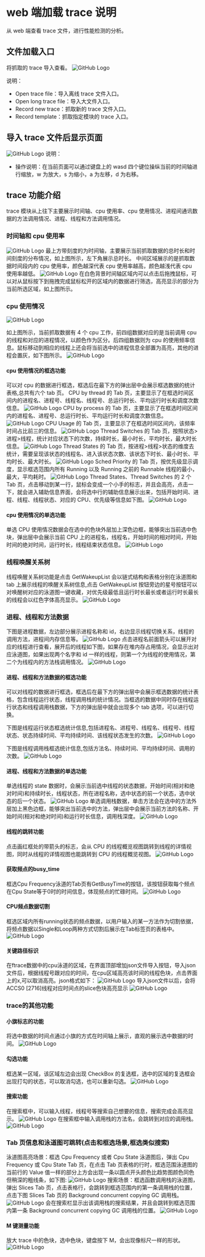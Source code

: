 # web 端加载 trace 说明

从 web 端查看 trace 文件，进行性能检测的分析。

## 文件加载入口

将抓取的 trace 导入查看。
![GitHub Logo](../../figures/Web/opentrace.jpg)

说明：

- Open trace file：导入离线 trace 文件入口。
- Open long trace file：导入大文件入口。
- Record new trace：抓取新的 trace 文件入口。
- Record template：抓取指定模块的 trace 入口。

## 导入 trace 文件后显示页面

![GitHub Logo](../../figures/Web/trace.jpg)
说明：

- 操作说明：在当前页面可以通过键盘上的 wasd 四个键位操纵当前的时间轴进行缩放，w 为放大，s 为缩小，a 为左移，d 为右移。

## trace 功能介绍

trace 模块从上往下主要展示时间轴、cpu 使用率、cpu 使用情况、进程间通讯数据的方法调用情况、进程、线程和方法调用情况。

### 时间轴和 cpu 使用率

![GitHub Logo](../../figures/Web/time.jpg)
最上方带刻度的为时间轴，主要展示当前抓取数据的总时长和时间刻度的分布情况，如上图所示，左下角展示总时长。
中间区域展示的是抓取数据时间段内的 cpu 使用率，颜色越深代表 cpu 使用率越高，颜色越浅代表 cpu 使用率越低。
![GitHub Logo](../../figures/Web/highlit.jpg)
在白色背景时间轴区域内可以点击后拖拽鼠标，可以对从鼠标按下到拖拽完成鼠标松开的区域内的数据进行筛选，高亮显示的部分为当前所选区域，如上图所示。

### cpu 使用情况

![GitHub Logo](../../figures/Web/cpu.jpg)

如上图所示，当前抓取数据有 4 个 cpu 工作，前四组数据对应的是当前调用 cpu 的线程和对应的进程情况，以颜色作为区分。后四组数据则为 cpu 的使用频率信息。鼠标移动到相应的线程上还会将当前选中的进程信息全部置为高亮，其他的进程会置灰，如下图所示。
![GitHub Logo](../../figures/Web/gray.jpg)

#### cpu 使用情况的框选功能

可以对 cpu 的数据进行框选，框选后在最下方的弹出层中会展示框选数据的统计表格,总共有六个 tab 页。
CPU by thread 的 Tab 页，主要显示了在框选时间区间内的进程名、进程号、线程名、线程号、总运行时长、平均运行时长和调度次数信息。
![GitHub Logo](../../figures/Web/cpubythread.jpg)
CPU by process 的 Tab 页，主要显示了在框选时间区间内的进程名、进程号、总运行时长、平均运行时长和调度次数信息。
![GitHub Logo](../../figures/Web/cpubyprocess.jpg)
CPU Usage 的 Tab 页，主要显示了在框选时间区间内，该频率时间占比前三的信息。
![GitHub Logo](../../figures/Web/cpusage.jpg)
Thread Switches 的 Tab 页，按照状态>进程>线程，统计对应状态下的次数，持续时长，最小时长，平均时长，最大时长信息。
![GitHub Logo](../../figures/Web/threadswitches.jpg)
Thread States 的 Tab 页，按进程>线程>状态的维度去统计，需要呈现该状态的线程名、进入该状态次数、该状态下时长、最小时长、平均时长、最大时长。
![GitHub Logo](../../figures/Web/threadstates.jpg)
Sched Priority 的 Tab 页，按优先级显示调度，显示框选范围内所有 Running 以及 Running 之前的 Runnable 线程的最小，最大，平均耗时。
![GitHub Logo](../../figures/Web/schedpritab.jpg)
Thread States、Thread Switches 的 2 个 Tab 页，点击移动到某一行，鼠标会变成一个小手的标志，并且会高亮，点击一下，就会进入辅助信息界面，会将选中行的辅助信息展示出来，包括开始时间、进程、线程、线程状态、对应的 CPU、优先级等信息如下图。
![GitHub Logo](../../figures/Web/details.jpg)

#### cpu 使用情况的单选功能

单选 CPU 使用情况数据会在选中的色块外层加上深色边框，能够突出当前选中色块，弹出层中会展示当前 CPU 上的进程名，线程名，开始时间的相对时间，开始时间的绝对时间，运行时长，线程结束状态信息。
![GitHub Logo](../../figures/Web/cpuclick.jpg)

### 线程唤醒关系树

线程唤醒关系树功能是点击 GetWakeupList 会以链式结构和表格分别在泳道图和 tab 上展示线程的唤醒关系树信息,点击 GetWakeupList 按钮旁边的星号按钮可以对唤醒树对应的泳道图一键收藏，对优先级最低且运行时长最长或者运行时长最长的线程会以红色字体高亮显示。
![GitHub Logo](../../figures/Web/threadtree.jpg)

### 进程、线程和方法数据

下图是进程数据，左边部分展示进程名称和 id，右边显示线程切换关系，线程的调用方法，进程间内存信息等。
![GitHub Logo](../../figures/Web/process.jpg)
点击进程名前面箭头可以展开对应的线程进行查看，展开后的线程如下图，如果存在堆内存占用情况，会显示出对应泳道图，如果出现两个名字和 id 一样的线程，则第一个为线程的使用情况，第二个为线程内的方法栈调用情况。
![GitHub Logo](../../figures/Web/threadinfo.jpg)

#### 进程、线程和方法数据的框选功能

可以对线程的数据进行框选，框选后在最下方的弹出层中会展示框选数据的统计表格，包含线程运行状态，线程调用栈的统计情况。当框选的数据中同时存在线程运行状态和线程调用栈数据，下方的弹出层中就会出现多个 tab 选项，可以进行切换。

下图是线程运行状态框选统计信息,包括进程名、进程号、线程名、线程号、线程状态、状态持续时间、平均持续时间、该线程状态发生的次数。
![GitHub Logo](../../figures/Web/threadselect.jpg)

下图是线程调用栈框选统计信息,包括方法名、持续时间、平均持续时间、调用的次数。
![GitHub Logo](../../figures/Web/callstackselect.jpg)

#### 进程、线程和方法数据的单选功能

单选线程的 state 数据时，会展示当前选中线程的状态数据，开始时间(相对和绝对时间)和持续时长，线程状态，所在进程名称，选中状态的前一个状态，选中状态的后一个状态。
![GitHub Logo](../../figures/Web/threadclick.jpg)
单选调用栈数据，单击方法会在选中的方法外层加上黑色边框，能够突出当前选中的方法，弹出层中会展示当前方法的名称、开始时间(相对和绝对时间)和运行时长信息，调用栈深度。
![GitHub Logo](../../figures/Web/callstackclick.jpg)

#### 线程的跳转功能

点击画红框处的带箭头的标志，会从 CPU 的线程概览视图跳转到线程的详情视图，同时从线程的详情视图也能跳转到 CPU 的线程概览视图。
![GitHub Logo](../../figures/Web/jumpthread.jpg)

#### 获取频点的busy_time
框选Cpu Frequency泳道的Tab页有GetBusyTime的按钮，该按钮获取每个频点在Cpu State等于0时的时间信息，体现频点的忙碌时间。
![GitHub Logo](../../figures/Web/getbusytime.jpg)
#### CPU频点数据切割
框选区域内所有running状态的频点数据，以用户输入的某一方法作为切割依据，将频点数据以Single和Loop两种方式切割后展示在Tab标签页的表格中。
![GitHub Logo](../../figures/Web/Singe_loop.jpg)
#### 关键路径标识
在ftrace数据中的cpu泳道的区域，在界面顶部增加json文件导入按钮，导入json文件后，根据线程号跟对应的时间，在cpu区域高亮该时间的线程色块，点击界面上的x,可以取消高亮。json格式如下：
![GitHub Logo](../../figures/Web/json.jpg)
导入json文件以后，会将ACCS0 [2716]线程对应时间点的slice色块高亮显示
![GitHub Logo](../../figures/Web/keyslice.jpg)
### trace的其他功能
#### 小旗标志的功能

将选中数据的时间点通过小旗的方式在时间轴上展示，直观的展示选中数据的时间。
![GitHub Logo](../../figures/Web/flag.jpg)

#### 勾选功能

框选某一区域，该区域左边会出现 CheckBox 的复选框，选中的区域的复选框会出现打勾的状态，可以取消勾选，也可以重新勾选。
![GitHub Logo](../../figures/Web/checkbox.jpg)

#### 搜索功能

在搜索框中，可以输入线程，线程号等搜索自己想要的信息，搜索完成会高亮显示。
![GitHub Logo](../../figures/Web/search.jpg)
在搜索框中输入调用栈的方法名，会跳转到对应的调用栈。
![GitHub Logo](../../figures/Web/searchcallstack.jpg)

### Tab 页信息和泳道图可跳转(点击和框选场景,框选类似搜索)

泳道图高亮场景：框选 Cpu Frequency 或者 Cpu State 泳道图后，弹出 Cpu Frequency 或 Cpu State Tab 页，在点击 Tab 页表格的行时，框选范围泳道图的当前行的 Value 值一样的部分上方会出现一条以圆点开头颜色比趋势图颜色同色但稍深的粗线条，如下图:
![GitHub Logo](../../figures/Web/Tabskill.jpg)
搜索场景：框选函数调用栈的泳道图，弹出 Slices Tab 页，点击表格行，会跳转到框选范围内的第一条调用栈的位置，点击下图 Slices Tab 页的 Background concurrent copying GC 调用栈。
![GitHub Logo](../../figures/Web/Tabskillcalltack.jpg)
会在搜索栏显示出该调用栈的搜索结果，并且会跳转到框选范围内第一条 Background concurrent copying GC 调用栈的位置。
![GitHub Logo](../../figures/Web/Tabcallstackskip.jpg)

#### M 键测量功能

放大 trace 中的色块，选中色块，键盘按下 M，会出现像标尺一样的形状。
![GitHub Logo](../../figures/Web/M.jpg)
